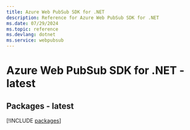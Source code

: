 ```yaml
---
title: Azure Web PubSub SDK for .NET
description: Reference for Azure Web PubSub SDK for .NET
ms.date: 07/29/2024
ms.topic: reference
ms.devlang: dotnet
ms.service: webpubsub
---
```

# Azure Web PubSub SDK for .NET - latest
## Packages - latest
[!INCLUDE [packages](web-pubsub-index.md)]